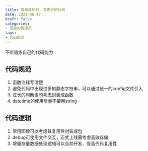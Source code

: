 ```yaml
---
title: 挨最毒的打，写更好的代码
date: 2021-06-17
draft: false
categories:
- 孤独的程序员
tags:
- 代码规范
---
```


不断锻炼自己的代码能力

<!--more-->

## 代码规范

1. 函数注释写清楚
1. 避免代码中出现过多的静态字符串，可以通过统一的config文件引入
1. 过长的判断语句考虑封装成函数
1. datetime的使用尽量不要用string

## 代码逻辑

1. 常用函数可以考虑其复用性封装成包
1. debug可使用文件交互，正式上线需考虑高效存储
1. 增量存量数据处理逻辑可以合并开发，提高代码复用性
